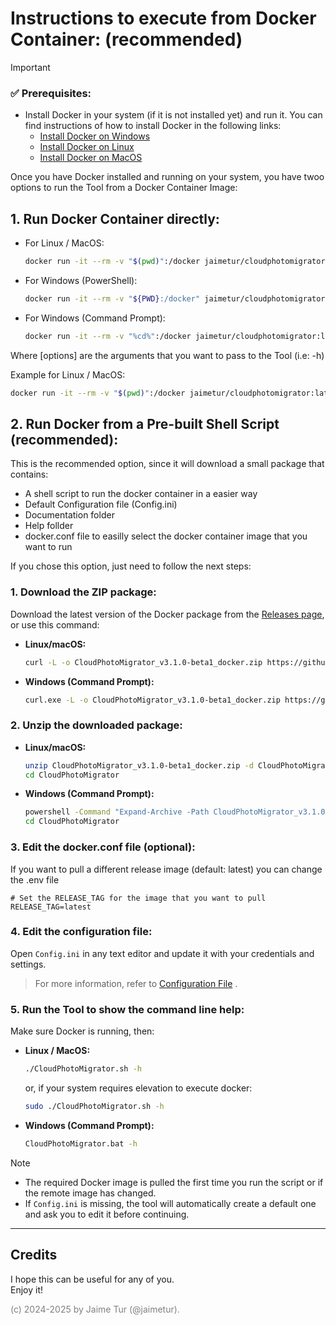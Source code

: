 # Instructions to execute from Docker Container: \(recommended)

> [!IMPORTANT] 
> ### ✅ Prerequisites:
> - Install Docker in your system (if it is not installed yet) and run it.  You can find instructions of how to install Docker in the following links:  
>     - [Install Docker on Windows](/help/install-docker-windows.md)  
>     - [Install Docker on Linux](/help/install-docker-linux.md)  
>     - [Install Docker on MacOS](/help/install-docker-macos.md)  


Once you have Docker installed and running on your system, you have twoo options to run the Tool from a Docker Container Image:
## 1. Run Docker Container directly:

- For Linux / MacOS: 
  ```bash
  docker run -it --rm -v "$(pwd)":/docker jaimetur/cloudphotomigrator:latest [options]
  ```
- For Windows (PowerShell): 
  ```bash
  docker run -it --rm -v "${PWD}:/docker" jaimetur/cloudphotomigrator:latest [options]
  ```
- For Windows (Command Prompt): 
  ```bash
  docker run -it --rm -v "%cd%":/docker jaimetur/cloudphotomigrator:latest [options]
  ```

Where [options] are the arguments that you want to pass to the Tool (i.e: -h)

Example for Linux / MacOS:
  ```bash
  docker run -it --rm -v "$(pwd)":/docker jaimetur/cloudphotomigrator:latest --source=./MyTakeout --target=immich
  ```

## 2. Run Docker from a Pre-built Shell Script (recommended):

This is the recommended option, since it will download a small package that contains:
- A shell script to run the docker container in a easier way
- Default Configuration file (Config.ini)
- Documentation folder
- Help follder
- docker.conf file to easilly select the docker container image that you want to run

If you chose this option, just need to follow the next steps:

### 1. Download the ZIP package:

Download the latest version of the Docker package from the [Releases page](https://github.com/jaimetur/CloudPhotoMigrator/releases), or use this command:

- **Linux/macOS:**
    ```bash
    curl -L -o CloudPhotoMigrator_v3.1.0-beta1_docker.zip https://github.com/jaimetur/CloudPhotoMigrator/releases/download/v3.1.0-beta1/CloudPhotoMigrator_v3.1.0-beta1_docker.zip
    ```
  
- **Windows (Command Prompt):**
    ```bash
    curl.exe -L -o CloudPhotoMigrator_v3.1.0-beta1_docker.zip https://github.com/jaimetur/CloudPhotoMigrator/releases/download/v3.1.0-beta1/CloudPhotoMigrator_v3.1.0-beta1_docker.zip
    ```

### 2. Unzip the downloaded package:

- **Linux/macOS:**
    ```bash
    unzip CloudPhotoMigrator_v3.1.0-beta1_docker.zip -d CloudPhotoMigrator
    cd CloudPhotoMigrator
    ```

- **Windows (Command Prompt):**
    ```bash
    powershell -Command "Expand-Archive -Path CloudPhotoMigrator_v3.1.0-beta1_docker.zip -DestinationPath CloudPhotoMigrator"
    cd CloudPhotoMigrator
    ```

### 3. Edit the docker.conf file (optional):   

If you want to pull a different release image (default: latest) you can change the .env file  

```
# Set the RELEASE_TAG for the image that you want to pull
RELEASE_TAG=latest
```


### 4. Edit the configuration file:

Open `Config.ini` in any text editor and update it with your credentials and settings.

> For more information, refer to [Configuration File](/help/0-configuration-file.md) .


### 5. Run the Tool to show the command line help:

Make sure Docker is running, then:

- **Linux / MacOS:**
    ```bash
    ./CloudPhotoMigrator.sh -h

    ```
  or, if your system requires elevation to execute docker:
    ```bash
    sudo ./CloudPhotoMigrator.sh -h
    ```

- **Windows (Command Prompt):**
    ```bash
    CloudPhotoMigrator.bat -h
    ```

> [!NOTE]
> - The required Docker image is pulled the first time you run the script or if the remote image has changed.
> - If `Config.ini` is missing, the tool will automatically create a default one and ask you to edit it before continuing.


---
## Credits
I hope this can be useful for any of you.  
Enjoy it!

<span style="color:grey">(c) 2024-2025 by Jaime Tur (@jaimetur).</span> 